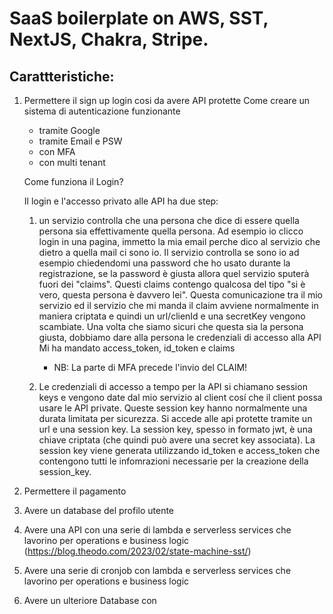 # SaaS boilerplate on AWS, SST, NextJS, Chakra, Stripe.

## Carattteristiche:

1. Permettere il sign up login cosi da avere API protette
   Come creare un sistema di autenticazione funzionante

   - tramite Google
   - tramite Email e PSW
   - con MFA
   - con multi tenant

   Come funziona il Login?

   Il login e l'accesso privato alle API ha due step:

   1. un servizio controlla che una persona che dice di essere quella persona sia effettivamente quella persona. Ad esempio io clicco login in una pagina, immetto la mia email perche dico al servizio che dietro a quella mail ci sono io.
      Il servizio controlla se sono io ad esempio chiedendomi una password che ho usato durante la registrazione, se la password è giusta allora quel servizio sputerà fuori dei "claims". Questi claims contengo qualcosa del tipo "si è vero, questa persona è davvero lei". Questa comunicazione tra il mio servizio ed il servizio che mi manda il claim avviene normalmente in maniera criptata e quindi un url/clienId e una secretKey vengono scambiate. Una volta che siamo sicuri che questa sia la persona giusta, dobbiamo dare alla persona le credenziali di accesso alla API
      Mi ha mandato access_token, id_token e claims

      - NB: La parte di MFA precede l'invio del CLAIM!

   1. Le credenziali di accesso a tempo per la API si chiamano session keys e vengono date dal mio servizio al client cosí che il client possa usare le API private. Queste session key hanno normalmente una durata limitata per sicurezza.
      Si accede alle api protette tramite un url e una session key. La session key, spesso in formato jwt, è una chiave criptata (che quindi può avere una secret key associata). La session key viene generata utilizzando id_token e access_token che contengono tutti le infomrazioni necessarie per la creazione della session_key.

1. Permettere il pagamento
1. Avere un database del profilo utente
1. Avere una API con una serie di lambda e serverless services che lavorino per operations e business logic (https://blog.theodo.com/2023/02/state-machine-sst/)
1. Avere una serie di cronjob con lambda e serverless services che lavorino per operations e business logic
1. Avere un ulteriore Database con
